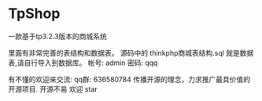 # TpShop
一款基于tp3.2.3版本的商城系统

里面有非常完善的表结构和数据表。
源码中的 thinkphp商城表结构.sql 就是数据表,请自行导入到数据库。
帐号: admin
密码: qqq
 
有不懂的欢迎来交流: qq群: 636580784
传播开源的理念，力求推广最具价值的开源项目.
开源不易 欢迎 star
